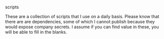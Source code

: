 scripts

These are a collection of scripts that I use on a daily basis. Please know that there are are dependencies, some of which I cannot publish because they would expose company secrets. I assume if you can find value in these, you will be able to fill in the blanks.

